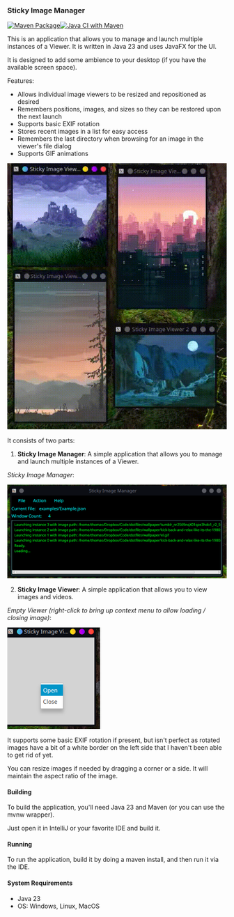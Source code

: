 ### Sticky Image Manager

[![Maven Package](https://github.com/darkmusic/sticky-image-manager/actions/workflows/maven-publish.yml/badge.svg)](https://github.com/darkmusic/sticky-image-manager/actions/workflows/maven-publish.yml)[![Java CI with Maven](https://github.com/darkmusic/sticky-image-manager/actions/workflows/maven.yml/badge.svg)](https://github.com/darkmusic/sticky-image-manager/actions/workflows/maven.yml)

This is an application that allows you to manage and launch multiple instances of a Viewer.  It is written in Java 23 and uses JavaFX for the UI.

It is designed to add some ambience to your desktop (if you have the available screen space).

Features:
- Allows individual image viewers to be resized and repositioned as desired
- Remembers positions, images, and sizes so they can be restored upon the next launch
- Supports basic EXIF rotation
- Stores recent images in a list for easy access
- Remembers the last directory when browsing for an image in the viewer's file dialog
- Supports GIF animations


![Sticky Image Manager](res/Screencast.gif)

It consists of two parts:
1. **Sticky Image Manager**: A simple application that allows you to manage and launch multiple instances of a Viewer.

*Sticky Image Manager*:

![Sticky Image Manager](res/Manager.png)

2. **Sticky Image Viewer**: A simple application that allows you to view images and videos.

*Empty Viewer (right-click to bring up context menu to allow loading / closing image)*:

![Sticky Image Viewer](res/Viewer.png)

It supports some basic EXIF rotation if present, but isn't perfect as rotated images have a bit of a white border on the left side that I haven't been able to get rid of yet.

You can resize images if needed by dragging a corner or a side.  It will maintain the aspect ratio of the image.

#### Building
To build the application, you'll need Java 23 and Maven (or you can use the mvnw wrapper).

Just open it in IntelliJ or your favorite IDE and build it.

#### Running
To run the application, build it by doing a maven install, and then run it via the IDE.

#### System Requirements
- Java 23
- OS: Windows, Linux, MacOS